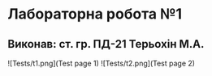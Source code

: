 # Лабораторна робота №1
## Виконав: ст. гр. ПД-21 Терьохін М.А.

![Tests/t1.png](Test page 1)
![Tests/t2.png](Test page 2)
